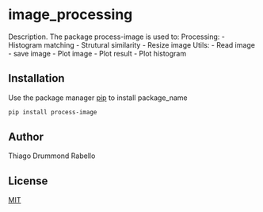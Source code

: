 # image_processing

Description.
The package process-image is used to:
    Processing:
        - Histogram matching
        - Strutural similarity
        - Resize image
    Utils:
        - Read image
        - save image
        - Plot image
        - Plot result
        - Plot histogram

## Installation

Use the package manager [pip](https://pip.pypa.io/en/stable/) to install package_name

```bash
pip install process-image 
```

## Author

Thiago Drummond Rabello

## License

[MIT](https://choosealicense.com/licenses/mit/)

